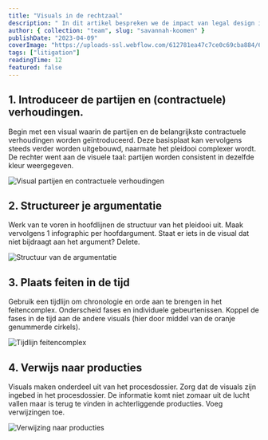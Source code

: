 ```yaml
---
title: "Visuals in de rechtzaal"
description: " In dit artikel bespreken we de impact van legal design in de rechtszaal en presenteren we een vierstappenplan om juridische tekst om te zetten in visuele informatie. Ontdek hoe legal design kan bijdragen aan een efficiëntere en effectievere juridische ervaring voor alle betrokken partijen."
author: { collection: "team", slug: "savannah-koomen" }
publishDate: "2023-04-09"
coverImage: "https://uploads-ssl.webflow.com/612781ea47c7ce0c69cba884/64511a78e21cb763b64fb2d2_A4%20-%2087.svg"
tags: ["litigation"]
readingTime: 12
featured: false
---
```


## 1. Introduceer de partijen en (contractuele) verhoudingen.

Begin met een visual waarin de partijen en de belangrijkste contractuele verhoudingen worden geïntroduceerd. Deze basisplaat kan vervolgens steeds verder worden uitgebouwd, naarmate het pleidooi complexer wordt. De rechter went aan de visuele taal: partijen worden consistent in dezelfde kleur weergegeven.

![Visual partijen en contractuele verhoudingen](https://uploads-ssl.webflow.com/612781ea47c7ce0c69cba884/6165207f708520321d93ed2e_1631040823056.png)

## 2. Structureer je argumentatie

Werk van te voren in hoofdlijnen de structuur van het pleidooi uit. Maak vervolgens 1 infographic per hoofdargument. Staat er iets in de visual dat niet bijdraagt aan het argument? Delete.

![Structuur van de argumentatie](https://uploads-ssl.webflow.com/612781ea47c7ce0c69cba884/6165207f708520793d93ed2f_1631039819409.png)

## 3. Plaats feiten in de tijd

Gebruik een tijdlijn om chronologie en orde aan te brengen in het feitencomplex. Onderscheid fases en individuele gebeurtenissen. Koppel de fases in de tijd aan de andere visuals (hier door middel van de oranje genummerde cirkels).

![Tijdlijn feitencomplex](https://uploads-ssl.webflow.com/612781ea47c7ce0c69cba884/6165207f708520552b93ed31_1631029497391.png)

## 4. Verwijs naar producties

Visuals maken onderdeel uit van het procesdossier. Zorg dat de visuals zijn ingebed in het procesdossier. De informatie komt niet zomaar uit de lucht vallen maar is terug te vinden in achterliggende producties. Voeg verwijzingen toe.

![Verwijzing naar producties](https://uploads-ssl.webflow.com/612781ea47c7ce0c69cba884/6165264bb5a6611cbc125bb8_1631029715806.png)
